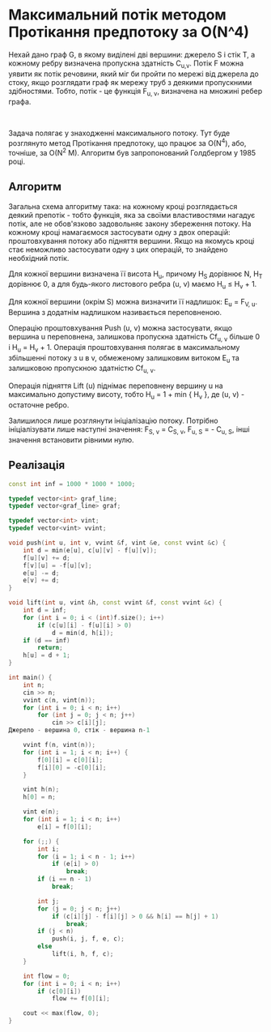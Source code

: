 # Максимальний потік методом Протікання предпотоку за O(N^4)

Нехай дано граф G, в якому виділені дві вершини: джерело S і стік T, а кожному ребру визначена пропускна здатність C<sub>u,v</sub>. Потік F можна уявити як потік речовини, який міг би пройти по мережі від джерела до стоку, якщо розглядати граф як мережу труб з деякими пропускними здібностями. Тобто, потік - це функція F<sub>u, v</sub>, визначена на множині ребер графа.

&nbsp;

Задача полягає у знаходженні максимального потоку. Тут буде розглянуто метод Протікання предпотоку, що працює за O(N<sup>4</sup>), або, точніше, за O(N<sup>2</sup> M). Алгоритм був запропонований Голдбергом у 1985 році.

## Алгоритм

Загальна схема алгоритму така: на кожному кроці розглядається деякий препотік - тобто функція, яка за своїми властивостями нагадує потік, але не обов'язково задовольняє закону збереження потоку. На кожному кроці намагаємося застосувати одну з двох операцій: проштовхування потоку або підняття вершини. Якщо на якомусь кроці стає неможливо застосувати одну з цих операцій, то знайдено необхідний потік.

Для кожної вершини визначена її висота H<sub>u</sub>, причому H<sub>S</sub> дорівнює N, H<sub>T</sub> дорівнює 0, а для будь-якого листового ребра (u, v) маємо H<sub>u</sub> ≤ H<sub>v</sub> + 1.

Для кожної вершини (окрім S) можна визначити її надлишок: E<sub>u</sub> = F<sub>V, u</sub>. Вершина з додатнім надлишком називається переповненою.

Операцію проштовхування Push (u, v) можна застосувати, якщо вершина u переповнена, залишкова пропускна здатність Cf<sub>u, v</sub> більше 0 і H<sub>u</sub> = H<sub>v</sub> + 1. Операція проштовхування полягає в максимальному збільшенні потоку з u в v, обмеженому залишковим витоком E<sub>u</sub> та залишковою пропускною здатністю Cf<sub>u, v</sub>.

Операція підняття Lift (u) піднімає переповнену вершину u на максимально допустиму висоту, тобто H<sub>u</sub> = 1 + min { H<sub>v</sub> }, де (u, v) - остаточне ребро.

Залишилося лише розглянути ініціалізацію потоку. Потрібно ініціалізувати лише наступні значення: F<sub>S, v</sub> = C<sub>S, v</sub>, F<sub>u, S</sub> = - C<sub>u, S</sub>, інші значення встановити рівними нулю.

## Реалізація

<!--- TODO: specify code snippet id -->
``` cpp
const int inf = 1000 * 1000 * 1000;

typedef vector<int> graf_line;
typedef vector<graf_line> graf;

typedef vector<int> vint;
typedef vector<vint> vvint;

void push(int u, int v, vvint &f, vint &e, const vvint &c) {
    int d = min(e[u], c[u][v] - f[u][v]);
    f[u][v] += d;
    f[v][u] = -f[u][v];
    e[u] -= d;
    e[v] += d;
}

void lift(int u, vint &h, const vvint &f, const vvint &c) {
    int d = inf;
    for (int i = 0; i < (int)f.size(); i++)
        if (c[u][i] - f[u][i] > 0)
            d = min(d, h[i]);
    if (d == inf)
        return;
    h[u] = d + 1;
}

int main() {
    int n;
    cin >> n;
    vvint c(n, vint(n));
    for (int i = 0; i < n; i++)
        for (int j = 0; j < n; j++)
            cin >> c[i][j];
Джерело - вершина 0, стік - вершина n-1

    vvint f(n, vint(n));
    for (int i = 1; i < n; i++) {
        f[0][i] = c[0][i];
        f[i][0] = -c[0][i];
    }

    vint h(n);
    h[0] = n;

    vint e(n);
    for (int i = 1; i < n; i++)
        e[i] = f[0][i];

    for (;;) {
        int i;
        for (i = 1; i < n - 1; i++)
            if (e[i] > 0)
                break;
        if (i == n - 1)
            break;

        int j;
        for (j = 0; j < n; j++)
            if (c[i][j] - f[i][j] > 0 && h[i] == h[j] + 1)
                break;
        if (j < n)
            push(i, j, f, e, c);
        else
            lift(i, h, f, c);
    }

    int flow = 0;
    for (int i = 0; i < n; i++)
        if (c[0][i])
            flow += f[0][i];

    cout << max(flow, 0);
}
```
